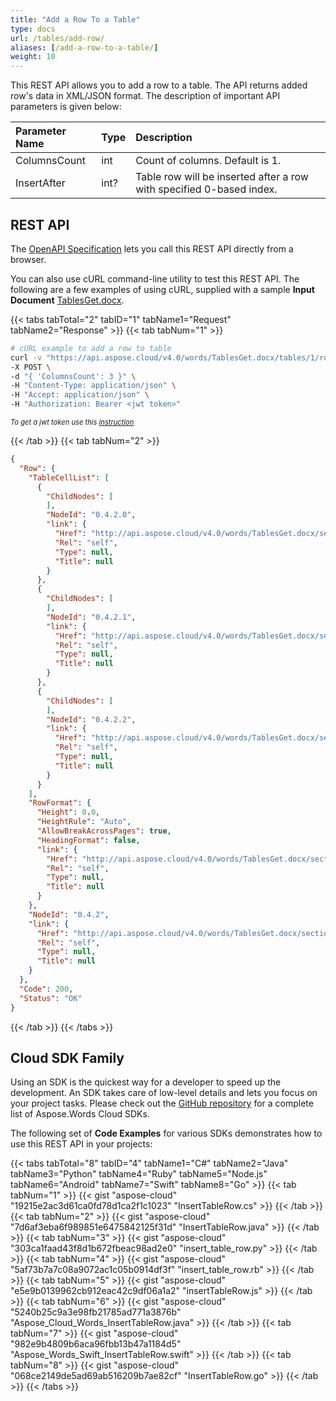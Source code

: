```yaml
---
title: "Add a Row To a Table"
type: docs
url: /tables/add-row/
aliases: [/add-a-row-to-a-table/]
weight: 10
---
```


This REST API allows you to add a row to a table. The API returns added row's data in XML/JSON format. The description of important API parameters is given below:

|Parameter Name|Type|Description|
| :- | :- | :- |
|ColumnsCount|int|Count of columns. Default is 1.|
|InsertAfter|int?|Table row will be inserted after a row with specified 0-based index.|

## REST API

The [OpenAPI Specification](https://apireference.aspose.cloud/words/#/Tables/InsertTableRow) lets you call this REST API directly from a browser.

You can also use cURL command-line utility to test this REST API. The following are a few examples of using cURL, supplied with a sample **Input Document** [TablesGet.docx](/words/tables/TablesGet.docx).

{{< tabs tabTotal="2" tabID="1" tabName1="Request" tabName2="Response" >}}
{{< tab tabNum="1" >}}

```bash
# cURL example to add a row to table
curl -v "https://api.aspose.cloud/v4.0/words/TablesGet.docx/tables/1/rows" \
-X POST \
-d "{ 'ColumnsCount': 3 }" \
-H "Content-Type: application/json" \
-H "Accept: application/json" \
-H "Authorization: Bearer <jwt token>"
```

<p style="margin:0;font-size:80%;font-style:italic">To get a jwt token use this <a href="/words/getting-started/available-sdks/#curl">instruction</a></p>

{{< /tab >}}
{{< tab tabNum="2" >}}

```json
{
  "Row": {
    "TableCellList": [
      {
        "ChildNodes": [
        ],
        "NodeId": "0.4.2.0",
        "link": {
          "Href": "http://api.aspose.cloud/v4.0/words/TablesGet.docx/sections/0/tables/1/rows/2/cells/0",
          "Rel": "self",
          "Type": null,
          "Title": null
        }
      },
      {
        "ChildNodes": [
        ],
        "NodeId": "0.4.2.1",
        "link": {
          "Href": "http://api.aspose.cloud/v4.0/words/TablesGet.docx/sections/0/tables/1/rows/2/cells/1",
          "Rel": "self",
          "Type": null,
          "Title": null
        }
      },
      {
        "ChildNodes": [
        ],
        "NodeId": "0.4.2.2",
        "link": {
          "Href": "http://api.aspose.cloud/v4.0/words/TablesGet.docx/sections/0/tables/1/rows/2/cells/2",
          "Rel": "self",
          "Type": null,
          "Title": null
        }
      }
    ],
    "RowFormat": {
      "Height": 0.0,
      "HeightRule": "Auto",
      "AllowBreakAcrossPages": true,
      "HeadingFormat": false,
      "link": {
        "Href": "http://api.aspose.cloud/v4.0/words/TablesGet.docx/sections/0/tables/1/rows/2/rowformat",
        "Rel": "self",
        "Type": null,
        "Title": null
      }
    },
    "NodeId": "0.4.2",
    "link": {
      "Href": "http://api.aspose.cloud/v4.0/words/TablesGet.docx/sections/0/tables/1/rows/2",
      "Rel": "self",
      "Type": null,
      "Title": null
    }
  },
  "Code": 200,
  "Status": "OK"
}
```

{{< /tab >}}
{{< /tabs >}}

## Cloud SDK Family

Using an SDK is the quickest way for a developer to speed up the development. An SDK takes care of low-level details and lets you focus on your project tasks. Please check out the [GitHub repository](https://github.com/aspose-words-cloud) for a complete list of Aspose.Words Cloud SDKs.

The following set of **Code Examples** for various SDKs demonstrates how to use this REST API in your projects:

{{< tabs tabTotal="8" tabID="4" tabName1="C#" tabName2="Java" tabName3="Python" tabName4="Ruby" tabName5="Node.js" tabName6="Android" tabName7="Swift" tabName8="Go" >}}
{{< tab tabNum="1" >}}
{{< gist "aspose-cloud" "19215e2ac3d61ca0fd78d1ca2f1c1023" "InsertTableRow.cs" >}}
{{< /tab >}}
{{< tab tabNum="2" >}}
{{< gist "aspose-cloud" "7d6af3eba6f989851e6475842125f31d" "InsertTableRow.java" >}}
{{< /tab >}}
{{< tab tabNum="3" >}}
{{< gist "aspose-cloud" "303ca1faad43f8d1b672fbeac98ad2e0" "insert_table_row.py" >}}
{{< /tab >}}
{{< tab tabNum="4" >}}
{{< gist "aspose-cloud" "5af73b7a7c08a9072ac1c05b0914df3f" "insert_table_row.rb" >}}
{{< /tab >}}
{{< tab tabNum="5" >}}
{{< gist "aspose-cloud" "e5e9b0139962cb912eac42c9df06a1a2" "insertTableRow.js" >}}
{{< /tab >}}
{{< tab tabNum="6" >}}
{{< gist "aspose-cloud" "5240b25c9a3e98fb21785ad771a3876b" "Aspose_Cloud_Words_InsertTableRow.java" >}}
{{< /tab >}}
{{< tab tabNum="7" >}}
{{< gist "aspose-cloud" "982e9b4809b6aca96fbb13b47a1184d5" "Aspose_Words_Swift_InsertTableRow.swift" >}}
{{< /tab >}}
{{< tab tabNum="8" >}}
{{< gist "aspose-cloud" "068ce2149de5ad69ab516209b7ae82cf" "InsertTableRow.go" >}}
{{< /tab >}}
{{< /tabs >}}
